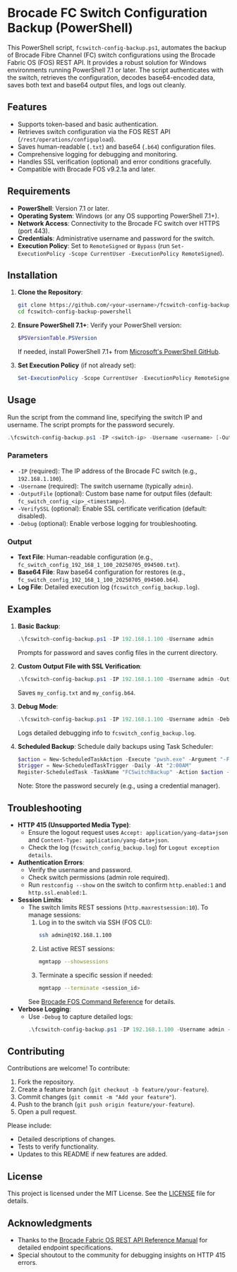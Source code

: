# Brocade FC Switch Configuration Backup (PowerShell)

This PowerShell script, `fcswitch-config-backup.ps1`, automates the backup of Brocade Fibre Channel (FC) switch configurations using the Brocade Fabric OS (FOS) REST API. It provides a robust solution for Windows environments running PowerShell 7.1 or later. The script authenticates with the switch, retrieves the configuration, decodes base64-encoded data, saves both text and base64 output files, and logs out cleanly.

## Features
- Supports token-based and basic authentication.
- Retrieves switch configuration via the FOS REST API (`/rest/operations/configupload`).
- Saves human-readable (`.txt`) and base64 (`.b64`) configuration files.
- Comprehensive logging for debugging and monitoring.
- Handles SSL verification (optional) and error conditions gracefully.
- Compatible with Brocade FOS v9.2.1a and later.

## Requirements
- **PowerShell**: Version 7.1 or later.
- **Operating System**: Windows (or any OS supporting PowerShell 7.1+).
- **Network Access**: Connectivity to the Brocade FC switch over HTTPS (port 443).
- **Credentials**: Administrative username and password for the switch.
- **Execution Policy**: Set to `RemoteSigned` or `Bypass` (run `Set-ExecutionPolicy -Scope CurrentUser -ExecutionPolicy RemoteSigned`).

## Installation
1. **Clone the Repository**:
   ```bash
   git clone https://github.com/<your-username>/fcswitch-config-backup-powershell.git
   cd fcswitch-config-backup-powershell
   ```

2. **Ensure PowerShell 7.1+**:
   Verify your PowerShell version:
   ```powershell
   $PSVersionTable.PSVersion
   ```
   If needed, install PowerShell 7.1+ from [Microsoft's PowerShell GitHub](https://github.com/PowerShell/PowerShell/releases).

3. **Set Execution Policy** (if not already set):
   ```powershell
   Set-ExecutionPolicy -Scope CurrentUser -ExecutionPolicy RemoteSigned
   ```

## Usage
Run the script from the command line, specifying the switch IP and username. The script prompts for the password securely.

```powershell
.\fcswitch-config-backup.ps1 -IP <switch-ip> -Username <username> [-OutputFile <filename>] [-VerifySSL] [-Debug]
```

### Parameters
- `-IP` (required): The IP address of the Brocade FC switch (e.g., `192.168.1.100`).
- `-Username` (required): The switch username (typically `admin`).
- `-OutputFile` (optional): Custom base name for output files (default: `fc_switch_config_<ip>_<timestamp>`).
- `-VerifySSL` (optional): Enable SSL certificate verification (default: disabled).
- `-Debug` (optional): Enable verbose logging for troubleshooting.

### Output
- **Text File**: Human-readable configuration (e.g., `fc_switch_config_192_168_1_100_20250705_094500.txt`).
- **Base64 File**: Raw base64 configuration for restores (e.g., `fc_switch_config_192_168_1_100_20250705_094500.b64`).
- **Log File**: Detailed execution log (`fcswitch_config_backup.log`).

## Examples
1. **Basic Backup**:
   ```powershell
   .\fcswitch-config-backup.ps1 -IP 192.168.1.100 -Username admin
   ```
   Prompts for password and saves config files in the current directory.

2. **Custom Output File with SSL Verification**:
   ```powershell
   .\fcswitch-config-backup.ps1 -IP 192.168.1.100 -Username admin -OutputFile my_config -VerifySSL
   ```
   Saves `my_config.txt` and `my_config.b64`.

3. **Debug Mode**:
   ```powershell
   .\fcswitch-config-backup.ps1 -IP 192.168.1.100 -Username admin -Debug
   ```
   Logs detailed debugging info to `fcswitch_config_backup.log`.

4. **Scheduled Backup**:
   Schedule daily backups using Task Scheduler:
   ```powershell
   $action = New-ScheduledTaskAction -Execute "pwsh.exe" -Argument "-File C:\path\to\fcswitch-config-backup.ps1 -IP 192.168.1.100 -Username admin"
   $trigger = New-ScheduledTaskTrigger -Daily -At "2:00AM"
   Register-ScheduledTask -TaskName "FCSwitchBackup" -Action $action -Trigger $trigger -Description "Daily FC switch config backup"
   ```
   Note: Store the password securely (e.g., using a credential manager).

## Troubleshooting
- **HTTP 415 (Unsupported Media Type)**:
  - Ensure the logout request uses `Accept: application/yang-data+json` and `Content-Type: application/yang-data+json`.
  - Check the log (`fcswitch_config_backup.log`) for `Logout exception details`.
- **Authentication Errors**:
  - Verify the username and password.
  - Check switch permissions (admin role required).
  - Run `restconfig --show` on the switch to confirm `http.enabled:1` and `http.ssl.enabled:1`.
- **Session Limits**:
  - The switch limits REST sessions (`http.maxrestsession:10`). To manage sessions:
    1. Log in to the switch via SSH (FOS CLI):
       ```bash
       ssh admin@192.168.1.100
       ```
    2. List active REST sessions:
       ```bash
       mgmtapp --showsessions
       ```
    3. Terminate a specific session if needed:
       ```bash
       mgmtapp --terminate <session_id>
       ```
    See [Brocade FOS Command Reference](https://techdocs.broadcom.com/us/en/fibre-channel-networking/fabric-os/fabric-os-commands/9-2-x/Fabric-OS-Commands/mgmtApp_922.html) for details.
- **Verbose Logging**:
  - Use `-Debug` to capture detailed logs:
    ```powershell
    .\fcswitch-config-backup.ps1 -IP 192.168.1.100 -Username admin -Debug
    ```

## Contributing
Contributions are welcome! To contribute:
1. Fork the repository.
2. Create a feature branch (`git checkout -b feature/your-feature`).
3. Commit changes (`git commit -m "Add your feature"`).
4. Push to the branch (`git push origin feature/your-feature`).
5. Open a pull request.

Please include:
- Detailed descriptions of changes.
- Tests to verify functionality.
- Updates to this README if new features are added.

## License
This project is licensed under the MIT License. See the [LICENSE](LICENSE) file for details.

## Acknowledgments
- Thanks to the [Brocade Fabric OS REST API Reference Manual](https://docs.broadcom.com/docs/fabric-os-rest-api) for detailed endpoint specifications.
- Special shoutout to the community for debugging insights on HTTP 415 errors.
